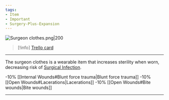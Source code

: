 ```yaml
---
tags:
- Item
- Important
- Surgery-Plus-Expansion
---
```


![Surgeon clothes.png\|200](/Surgery%20Plus%20Expansion/Surgeon%20Clothes%20-%20Attachments/6718845db30472d958dd7e47.png)

> [!info] [Trello card](https://trello.com/c/CbOYH0rT/177-surgeon-clothes)

---

The surgeon clothes is a wearable item that increases sterility when worn, decreasing risk of [Surgical Infection](Surgical%20Infection.md).

\-10% [[Internal Wounds#Blunt force trauma|Blunt force trauma]]
\-10% [[Open Wounds#Lacerations|Lacerations]]
\-10% [[Open Wounds#Bite wounds|Bite wounds]]

---

